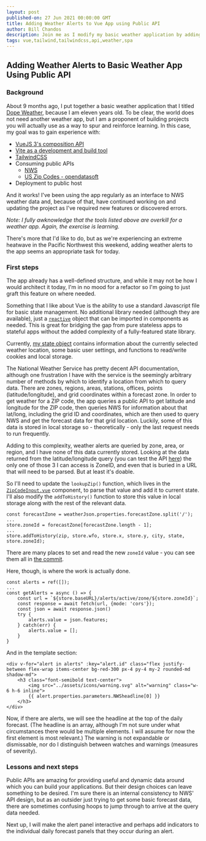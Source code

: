 ```yaml
---
layout: post
published-on: 27 Jun 2021 00:00:00 GMT
title: Adding Weather Alerts to Vue App using Public API
author: Bill Chandos
description: Join me as I modify my basic weather application by adding weather alerts from the National Weather Service API
tags: vue,tailwind,tailwindcss,api,weather,spa
---
```


## Adding Weather Alerts to Basic Weather App Using Public API

### Background

About 9 months ago, I put together a basic weather application that I titled [Dope Weather](https://github.com/bchandos/dope-weather), because I am eleven years old. To be clear, the world does not need another weather app, but I am a proponent of building projects you will actually use as a way to spur and reinforce learning. In this case, my goal was to gain experience with:
 - [VueJS 3's composition API](https://v3.vuejs.org/api/composition-api.html)
 - [Vite as a development and build tool](https://vitejs.dev/guide/)
 - [TailwindCSS](https://tailwindcss.com/)
 - Consuming public APIs
   - [NWS](https://www.weather.gov/documentation/services-web-api)
   - [US Zip Codes - opendatasoft](https://public.opendatasoft.com/explore/dataset/georef-united-states-of-america-zc-point/information/nn)
 - Deployment to public host

And it works! I've been using the app regularly as an interface to NWS weather data and, because of that, have continued working on and updating the project as I've required new features or discovered errors.

*Note: I fully awknowledge that the tools listed above are overkill for a weather app. Again, the exercise is learning.*

There's more that I'd like to do, but as we're experiencing an extreme heatwave in the Pacific Northwest this weekend, adding weather alerts to the app seems an appropriate task for today.

### First steps

The app already has a well-defined structure, and while it may not be how I would architect it today, I'm in no mood for a refactor so I'm going to just graft this feature on where needed.

Something that I like about Vue is the ability to use a standard Javascript file for basic state management. No additional library needed (although they are available), just a [`reactive`](https://v3.vuejs.org/api/basic-reactivity.html#reactive) object that can be imported in components as needed. This is great for bridging the gap from pure stateless apps to stateful apps without the added complexity of a fully-featured state library.

Currently, [my state object](https://github.com/bchandos/dope-weather/blob/main/src/store.js) contains information about the currently selected weather location, some basic user settings, and functions to read/write cookies and local storage.

The National Weather Service has pretty decent API documentation, although one frustration I have with the service is the seemingly arbitrary number of methods by which to identify a location from which to query data. There are zones, regions, areas, stations, offices, points (latitude/longitude), and grid coordinates within a forecast zone. In order to get weather for a ZIP code, the app queries a public API to get latitude and longitude for the ZIP code, then queries NWS for information about that lat/long, including the grid ID and coordinates, which are then used to query NWS and get the forecast data for that grid location. Luckily, some of this data is stored in local storage so - theoretically - only the last request needs to run frequently.

Adding to this complexity, weather alerts are queried by zone, area, or region, and I have none of this data currently stored. Looking at the data returned from the latitude/longitude query (you can test the API [here](https://www.weather.gov/documentation/services-web-api#/default/get_points__point_)) the only one of those 3 I can access is ZoneID, and even that is buried in a URL that will need to be parsed. But at least it's doable.

So I'll need to update the `lookupZip()` function, which lives in the [`ZipCodeInput.vue`](https://github.com/bchandos/dope-weather/blob/main/src/components/ZipCodeInput.vue) component, to parse that value and add it to current state. I'll also modify the `addToHistory()` function to store this value in local storage along with the rest of the relevant data.

```
const forecastZone = weatherJson.properties.forecastZone.split('/');
...
store.zoneId = forecastZone[forecastZone.length - 1];
...
store.addToHistory(zip, store.wfo, store.x, store.y, city, state, store.zoneId);
```

There are many places to set and read the new `zoneId` value - you can see them all in [the commit](https://github.com/bchandos/dope-weather/commit/903c9cd2cb273beb148f77be270fafdaedadbeb1).

Here, though, is where the work is actually done.

```
const alerts = ref([]);
...
const getAlerts = async () => {
    const url = `${store.baseURL}/alerts/active/zone/${store.zoneId}`;
    const response = await fetch(url, {mode: 'cors'});
    const json = await response.json()
    try { 
        alerts.value = json.features;
    } catch(err) {
        alerts.value = [];
    }
}
```

And in the template section:

```
<div v-for="alert in alerts" :key="alert.id" class="flex justify-between flex-wrap items-center bg-red-300 px-4 py-4 my-2 rounded-md shadow-md">
    <h3 class="font-semibold text-center">
        <img src="../assets/icons/warning.svg" alt="warning" class="w-6 h-6 inline">
        {{ alert.properties.parameters.NWSheadline[0] }}
    </h3>
</div>
```

Now, if there are alerts, we will see the headline at the top of the daily forecast. (The headline is an array, although I'm not sure under what circumstances there would be multiple elements. I will assume for now the first element is most relevant.) The warning is not expandable or dismissable, nor do I distinguish between watches and warnings (measures of severity).

### Lessons and next steps

Public APIs are amazing for providing useful and dynamic data around which you can build your applications. But their design choices can leave something to be desired. I'm sure there is an internal consistency to NWS' API design, but as an outsider just trying to get some basic forecast data, there are sometimes confusing hoops to jump through to arrive at the query data needed.

Next up, I will make the alert panel interactive and perhaps add indicators to the individual daily forecast panels that they occur during an alert.